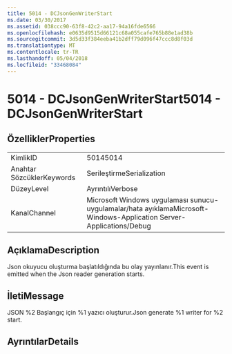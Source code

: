 ```yaml
---
title: 5014 - DCJsonGenWriterStart
ms.date: 03/30/2017
ms.assetid: 038ccc90-63f8-42c2-aa17-94a16fde6566
ms.openlocfilehash: e0635d9515d66121c68a055cafe765b88e1ad38b
ms.sourcegitcommit: 3d5d33f384eeba41b2dff79d096f47ccc8d8f03d
ms.translationtype: MT
ms.contentlocale: tr-TR
ms.lasthandoff: 05/04/2018
ms.locfileid: "33468084"
---
```

# <a name="5014---dcjsongenwriterstart"></a><span data-ttu-id="ca64c-102">5014 - DCJsonGenWriterStart</span><span class="sxs-lookup"><span data-stu-id="ca64c-102">5014 - DCJsonGenWriterStart</span></span>
## <a name="properties"></a><span data-ttu-id="ca64c-103">Özellikler</span><span class="sxs-lookup"><span data-stu-id="ca64c-103">Properties</span></span>  
  
|||  
|-|-|  
|<span data-ttu-id="ca64c-104">Kimlik</span><span class="sxs-lookup"><span data-stu-id="ca64c-104">ID</span></span>|<span data-ttu-id="ca64c-105">5014</span><span class="sxs-lookup"><span data-stu-id="ca64c-105">5014</span></span>|  
|<span data-ttu-id="ca64c-106">Anahtar Sözcükler</span><span class="sxs-lookup"><span data-stu-id="ca64c-106">Keywords</span></span>|<span data-ttu-id="ca64c-107">Serileştirme</span><span class="sxs-lookup"><span data-stu-id="ca64c-107">Serialization</span></span>|  
|<span data-ttu-id="ca64c-108">Düzey</span><span class="sxs-lookup"><span data-stu-id="ca64c-108">Level</span></span>|<span data-ttu-id="ca64c-109">Ayrıntılı</span><span class="sxs-lookup"><span data-stu-id="ca64c-109">Verbose</span></span>|  
|<span data-ttu-id="ca64c-110">Kanal</span><span class="sxs-lookup"><span data-stu-id="ca64c-110">Channel</span></span>|<span data-ttu-id="ca64c-111">Microsoft Windows uygulaması sunucu-uygulamalar/hata ayıklama</span><span class="sxs-lookup"><span data-stu-id="ca64c-111">Microsoft-Windows-Application Server-Applications/Debug</span></span>|  
  
## <a name="description"></a><span data-ttu-id="ca64c-112">Açıklama</span><span class="sxs-lookup"><span data-stu-id="ca64c-112">Description</span></span>  
 <span data-ttu-id="ca64c-113">Json okuyucu oluşturma başlatıldığında bu olay yayınlanır.</span><span class="sxs-lookup"><span data-stu-id="ca64c-113">This event is emitted when the Json reader generation starts.</span></span>  
  
## <a name="message"></a><span data-ttu-id="ca64c-114">İleti</span><span class="sxs-lookup"><span data-stu-id="ca64c-114">Message</span></span>  
 <span data-ttu-id="ca64c-115">JSON %2 Başlangıç için %1 yazıcı oluşturur.</span><span class="sxs-lookup"><span data-stu-id="ca64c-115">Json generate %1 writer for %2 start.</span></span>  
  
## <a name="details"></a><span data-ttu-id="ca64c-116">Ayrıntılar</span><span class="sxs-lookup"><span data-stu-id="ca64c-116">Details</span></span>
